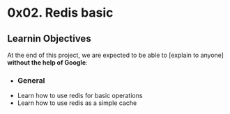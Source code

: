 # 0x02. Redis basic

## Learnin Objectives

At the end of this project, we are expected to be able to  [explain to anyone] **without the help of Google**:

-   ### General
-   Learn how to use redis for basic operations
-   Learn how to use redis as a simple cache
